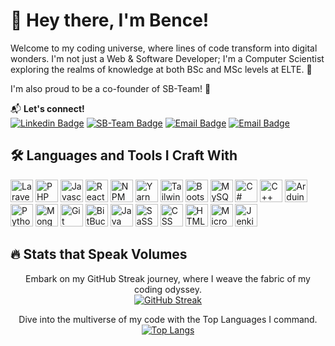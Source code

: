 # 👋 Hey there, I'm Bence!

Welcome to my coding universe, where lines of code transform into digital wonders. I'm not just a Web & Software Developer; I'm a Computer Scientist exploring the realms of knowledge at both BSc and MSc levels at ELTE. 🚀

I'm also proud to be a co-founder of SB-Team! 🎉

📬 **Let's connect!**
<br/>
[![Linkedin Badge](https://img.shields.io/badge/-bonczbe-blue?style=for-the-badge&logo=Linkedin&logoColor=white)](https://www.linkedin.com/in/boncz-bence-7a41a6222)  [![SB-Team Badge](https://img.shields.io/badge/-SB--Team-FF8000?style=for-the-badge)](https://sb-team.hu/)  [![Email Badge](https://img.shields.io/badge/-bence%40sb--team.hu-FF4088?style=for-the-badge&logo=Gmail&logoColor=white)](mailto:bence@sb-team.hu)  [![Email Badge](https://img.shields.io/badge/-bonczbe%40gmail.com-FF4088?style=for-the-badge&logo=Gmail&logoColor=white)](mailto:bonczbe@gmail.com)

## 🛠️ Languages and Tools I Craft With
<p align="left">

<p align="left">
<img src="https://cdn.jsdelivr.net/gh/devicons/devicon/icons/laravel/laravel-plain-wordmark.svg" width="36" height="36" alt="Laravel"/>
<img src="https://cdn.jsdelivr.net/gh/devicons/devicon/icons/php/php-original.svg" width="36" height="36" alt="PHP"/>
<img src="https://cdn.jsdelivr.net/gh/devicons/devicon/icons/javascript/javascript-original.svg" width="36" height="36" alt="Javascript"/>
<img src="https://cdn.jsdelivr.net/gh/devicons/devicon/icons/react/react-original-wordmark.svg" width="36" height="36" alt="ReactJS & React Native"/>
<img src="https://cdn.jsdelivr.net/gh/devicons/devicon/icons/npm/npm-original-wordmark.svg" width="36" height="36" alt="NPM"/>
<img src="https://cdn.jsdelivr.net/gh/devicons/devicon/icons/yarn/yarn-original.svg" width="36" height="36" alt="Yarn"/>
<img src="https://cdn.jsdelivr.net/gh/devicons/devicon/icons/tailwindcss/tailwindcss-plain.svg" width="36" height="36" alt="TailwindCSS"/>
<img src="https://cdn.jsdelivr.net/gh/devicons/devicon/icons/bootstrap/bootstrap-plain-wordmark.svg" width="36" height="36" alt="Bootstrap"/>
<img src="https://cdn.jsdelivr.net/gh/devicons/devicon/icons/mysql/mysql-original-wordmark.svg" width="36" height="36" alt="MySQL"/>
<img src="https://cdn.jsdelivr.net/gh/devicons/devicon/icons/csharp/csharp-plain.svg" width="36" height="36" alt="C#"/>
<img src="https://cdn.jsdelivr.net/gh/devicons/devicon/icons/cplusplus/cplusplus-plain.svg" width="36" height="36" alt="C++"/>
<img src="https://cdn.jsdelivr.net/gh/devicons/devicon/icons/arduino/arduino-original.svg" width="36" height="36" alt="Arduino"/>
<img src="https://cdn.jsdelivr.net/gh/devicons/devicon/icons/python/python-original-wordmark.svg" width="36" height="36" alt="Python"/>
<img src="https://cdn.jsdelivr.net/gh/devicons/devicon/icons/mongodb/mongodb-original-wordmark.svg" width="36" height="36" alt="MongoDB"/>
<img src="https://cdn.jsdelivr.net/gh/devicons/devicon/icons/git/git-original-wordmark.svg" width="36" height="36" alt="Git"/>
<img src="https://cdn.jsdelivr.net/gh/devicons/devicon/icons/bitbucket/bitbucket-original.svg" width="36" height="36" alt="BitBucket"/>
<img src="https://cdn.jsdelivr.net/gh/devicons/devicon/icons/java/java-original.svg" width="36" height="36" alt="Java"/>
<img src="https://cdn.jsdelivr.net/gh/devicons/devicon/icons/sass/sass-original.svg" width="36" height="36" alt="SaSS"/>
<img src="https://cdn.jsdelivr.net/gh/devicons/devicon/icons/css3/css3-original-wordmark.svg" width="36" height="36" alt="CSS"/>
<img src="https://cdn.jsdelivr.net/gh/devicons/devicon/icons/html5/html5-original-wordmark.svg" width="36" height="36" alt="HTML5"/>
<img src="https://cdn.jsdelivr.net/gh/devicons/devicon/icons/microsoftsqlserver/microsoftsqlserver-plain-wordmark.svg" width="36" height="36" alt="Microsoft SQL Server"/>
<img src="https://cdn.jsdelivr.net/gh/devicons/devicon/icons/jenkins/jenkins-original.svg" width="36" height="36" alt="Jenkins"/>
</p>

## 🔥 Stats that Speak Volumes

<div align="center">

Embark on my GitHub Streak journey, where I weave the fabric of my coding odyssey.
<br/>
[![GitHub Streak](https://streak-stats.demolab.com?user=bonczbe&theme=dark&hide_border=true&date_format=%5BY%20%5DM%20j)](https://git.io/streak-stats)

Dive into the multiverse of my code with the Top Languages I command.
<br/>
[![Top Langs](https://github-readme-stats.vercel.app/api/top-langs/?username=bonczbe&show_icons=true&theme=tokyonight)](https://github.com/anuraghazra/github-readme-stats)

</div>
